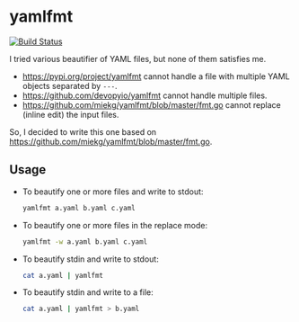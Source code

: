 # yamlfmt

[![Build Status](https://travis-ci.com/wangkuiyi/yamlfmt.svg?branch=master)](https://travis-ci.com/wangkuiyi/yamlfmt)

I tried various beautifier of YAML files, but none of them satisfies me.

- https://pypi.org/project/yamlfmt cannot handle a file with multiple YAML objects separated by `---`.
- https://github.com/devopyio/yamlfmt cannot handle multiple files.
- https://github.com/miekg/yamlfmt/blob/master/fmt.go cannot replace (inline edit) the input files.

So, I decided to write this one based on https://github.com/miekg/yamlfmt/blob/master/fmt.go.

## Usage

- To beautify one or more files and write to stdout:

   ```bash
   yamlfmt a.yaml b.yaml c.yaml
   ```
   
- To beautify one or more files in the replace mode:

  ```bash
  yamlfmt -w a.yaml b.yaml c.yaml
  ```
  
- To beautify stdin and write to stdout:

  ```bash
  cat a.yaml | yamlfmt
  ```
  
- To beautify stdin and write to a file:

  ```bash
  cat a.yaml | yamlfmt > b.yaml
  ```
